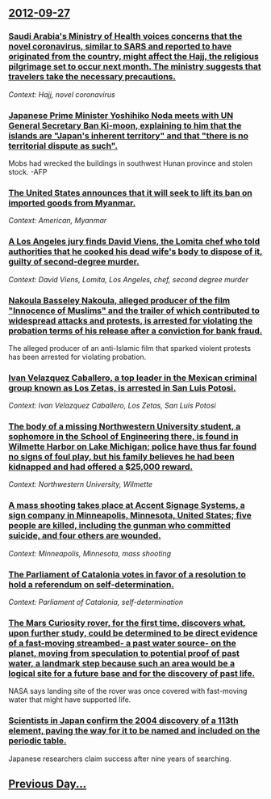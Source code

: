 ## [2012-09-27](/news/2012/09/27/index.md)

### [Saudi Arabia's Ministry of Health voices concerns that the novel coronavirus, similar to SARS and reported to have originated from the country, might affect the Hajj, the religious pilgrimage set to occur next month. The ministry suggests that travelers take the necessary precautions. ](/news/2012/09/27/saudi-arabia-s-ministry-of-health-voices-concerns-that-the-novel-coronavirus-similar-to-sars-and-reported-to-have-originated-from-the-count.md)
_Context: Hajj, novel coronavirus_

### [Japanese Prime Minister Yoshihiko Noda meets with UN General Secretary Ban Ki-moon, explaining to him that the islands are "Japan's inherent territory" and that "there is no territorial dispute as such". ](/news/2012/09/27/japanese-prime-minister-yoshihiko-noda-meets-with-un-general-secretary-ban-ki-moon-explaining-to-him-that-the-islands-are-japan-s-inherent.md)
Mobs had wrecked the buildings in southwest Hunan province and stolen stock. -AFP

### [The United States announces that it will seek to lift its ban on imported goods from Myanmar. ](/news/2012/09/27/the-united-states-announces-that-it-will-seek-to-lift-its-ban-on-imported-goods-from-myanmar.md)
_Context: American, Myanmar_

### [A Los Angeles jury finds David Viens, the Lomita chef who told authorities that he cooked his dead wife's body to dispose of it, guilty of second-degree murder. ](/news/2012/09/27/a-los-angeles-jury-finds-david-viens-the-lomita-chef-who-told-authorities-that-he-cooked-his-dead-wifeas-body-to-dispose-of-it-guilty-of.md)
_Context: David Viens, Lomita, Los Angeles, chef, second degree murder_

### [Nakoula Basseley Nakoula, alleged producer of the film "Innocence of Muslims" and the trailer of which contributed to widespread attacks and protests, is arrested for violating the probation terms of his release after a conviction for bank fraud. ](/news/2012/09/27/nakoula-basseley-nakoula-alleged-producer-of-the-film-innocence-of-muslims-and-the-trailer-of-which-contributed-to-widespread-attacks-and.md)
The alleged producer of an anti-Islamic film that sparked violent protests has been arrested for violating probation.

### [Ivan Velazquez Caballero, a top leader in the Mexican criminal group known as Los Zetas, is arrested in San Luis Potosi. ](/news/2012/09/27/iva-n-vela-zquez-caballero-a-top-leader-in-the-mexican-criminal-group-known-as-los-zetas-is-arrested-in-san-luis-potosa.md)
_Context: Ivan Velazquez Caballero, Los Zetas, San Luis Potosi_

### [The body of a missing Northwestern University student, a sophomore in the School of Engineering there, is found in Wilmette Harbor on Lake Michigan; police have thus far found no signs of foul play, but his family believes he had been kidnapped and had offered a $25,000 reward. ](/news/2012/09/27/the-body-of-a-missing-northwestern-university-student-a-sophomore-in-the-school-of-engineering-there-is-found-in-wilmette-harbor-on-lake-m.md)
_Context: Northwestern University, Wilmette_

### [A mass shooting takes place at Accent Signage Systems, a sign company in Minneapolis, Minnesota, United States; five people are killed, including the gunman who committed suicide, and four others are wounded. ](/news/2012/09/27/a-mass-shooting-takes-place-at-accent-signage-systems-a-sign-company-in-minneapolis-minnesota-united-states-five-people-are-killed-incl.md)
_Context: Minneapolis, Minnesota, mass shooting_

### [The Parliament of Catalonia votes in favor of a resolution to hold a referendum on self-determination. ](/news/2012/09/27/the-parliament-of-catalonia-votes-in-favor-of-a-resolution-to-hold-a-referendum-on-self-determination.md)
_Context: Parliament of Catalonia, self-determination_

### [The Mars Curiosity rover, for the first time, discovers what, upon further study, could be determined to be direct evidence of a fast-moving streambed- a past water source- on the planet, moving from speculation to potential proof of past water, a landmark step because such an area would be a logical site for a future base and for the discovery of past life. ](/news/2012/09/27/the-mars-curiosity-rover-for-the-first-time-discovers-what-upon-further-study-could-be-determined-to-be-direct-evidence-of-a-fast-moving.md)
NASA says landing site of the rover was once covered with fast-moving water that might have supported life.

### [Scientists in Japan confirm the 2004 discovery of a 113th element, paving the way for it to be named and included on the periodic table. ](/news/2012/09/27/scientists-in-japan-confirm-the-2004-discovery-of-a-113th-element-paving-the-way-for-it-to-be-named-and-included-on-the-periodic-table.md)
Japanese researchers claim success after nine years of searching.

## [Previous Day...](/news/2012/09/26/index.md)

